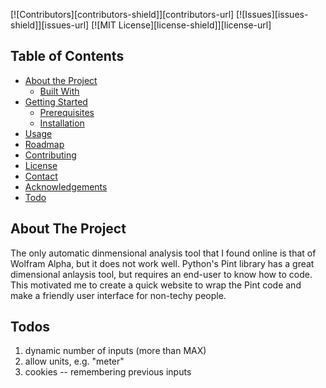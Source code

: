 <!-- https://github.com/othneildrew/Best-README-Template -->

[![Contributors][contributors-shield]][contributors-url]
[![Issues][issues-shield]][issues-url]
[![MIT License][license-shield]][license-url]

## Table of Contents

* [About the Project](#about-the-project)
  * [Built With](#built-with)
* [Getting Started](#getting-started)
  * [Prerequisites](#prerequisites)
  * [Installation](#installation)
* [Usage](#usage)
* [Roadmap](#roadmap)
* [Contributing](#contributing)
* [License](#license)
* [Contact](#contact)
* [Acknowledgements](#acknowledgements)
* [Todo](#Todos)

## About The Project

The only automatic dinmensional analysis tool that I found online is that of Wolfram Alpha, but it does not work well. Python's Pint library has a great dimensional anlaysis tool, but requires an end-user to know how to code. This motivated me to create a quick website to wrap the Pint code and make a friendly user interface for non-techy people.

## Todos

1. dynamic number of inputs (more than MAX)
2. allow units, e.g. "meter"
3. cookies -- remembering previous inputs